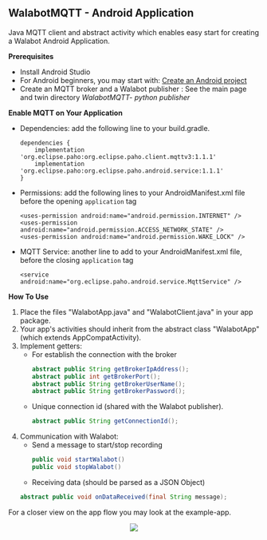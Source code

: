 ## WalabotMQTT - Android Application
Java MQTT client and abstract activity which enables easy start for creating a Walabot Android Application.

**Prerequisites**
* Install Android Studio
* For Android beginners, you may start with: [Create an Android project](https://developer.android.com/training/basics/firstapp/creating-project)
* Create an MQTT broker and a Walabot publisher : See the main page and twin directory _WalabotMQTT- python publisher_

**Enable MQTT on Your Application**
* Dependencies: add the following line to your build.gradle.
    ```
    dependencies {
        implementation 'org.eclipse.paho:org.eclipse.paho.client.mqttv3:1.1.1'
        implementation 'org.eclipse.paho:org.eclipse.paho.android.service:1.1.1'
    }
    ```
* Permissions: add the following lines to your AndroidManifest.xml file before the opening `application` tag
    ```
    <uses-permission android:name="android.permission.INTERNET" />
    <uses-permission android:name="android.permission.ACCESS_NETWORK_STATE" />
    <uses-permission android:name="android.permission.WAKE_LOCK" />
    ```
* MQTT Service: another line to add to your AndroidManifest.xml file, before the closing `application` tag 
    ```
   <service android:name="org.eclipse.paho.android.service.MqttService" />
    ```

**How To Use**
1. Place the files "WalabotApp.java" and "WalabotClient.java" in your app package.
2. Your app's activities should inherit from the abstract class "WalabotApp" (which extends AppCompatActivity).
3. Implement getters:
    - For establish the connection with the broker
        ```java
        abstract public String getBrokerIpAddress();
        abstract public int getBrokerPort();
        abstract public String getBrokerUserName();
        abstract public String getBrokerPassword();
        ```
    - Unique connection id (shared with the Walabot publisher).
        ```java
        abstract public String getConnectionId();
        ```
4. Communication with Walabot:
    -  Send a message to start/stop recording
        ```java
        public void startWalabot()
        public void stopWalabot()
        ```
    - Receiving data (should be parsed as a JSON Object)
    ```java
    abstract public void onDataReceived(final String message);
    ```
For a closer view on the app flow you may look at the example-app.    
<p align="center">
  <img src="https://media.giphy.com/media/yvzXnhKdUugxa0E3vJ/giphy.gif">
</p>
